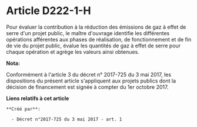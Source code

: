 # Article D222-1-H

Pour évaluer la contribution à la réduction des émissions de gaz à effet de serre d'un projet public, le maître d'ouvrage
identifie les différentes opérations afférentes aux phases de réalisation, de fonctionnement et de fin de vie du projet
public, évalue les quantités de gaz à effet de serre pour chaque opération et agrège les valeurs ainsi obtenues.

**Nota:**

Conformément à l'article 3 du décret n° 2017-725 du 3 mai 2017, les dispositions du présent article s'appliquent aux projets
publics dont la décision de financement est signée à compter du 1er octobre 2017.

**Liens relatifs à cet article**

	**Créé par**:

	  - Décret n°2017-725 du 3 mai 2017 - art. 1
